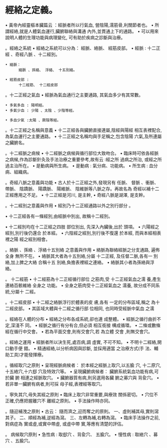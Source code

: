 # 經絡之定義。
• 黃帝內經靈樞本臟篇云 ：經脈者所以行氣血, 營陰陽,濡筋骨,利關節者也。 
• 所謂經絡,就是人體氣血運行,臟腑聯絡與溝通 內外,並貫通上下的通路。 
• 可以用來說明人體的生理功能與病理變化, 可有助於疾病之診斷與治療。

。經絡之系統
    • 經絡之系統可以分為：
          經脈、絡脈、 經筋皮部。 
    • 經脈 :
          十二正經 、奇經八脈 、十二經別。 
        
    • 絡脈：
          絡脈 、孫絡、 浮絡、 十五別絡。
    
    • 經筋皮部 :
          十二經筋、 十二經皮部

。十二正經之氣血 
    • 經脈為氣血通行之主要通路, 其氣血多少有其常數。 
  
    • 多氣多血 : 陽明經。 
    • 多氣少血 : 少陽 、太陰 、少陰等經。 
  
    • 多血少氣 :太陽 、厥陰等經。

。十二正經之名稱與意義
• 十二正經各與臟腑直接連屬,陰經與陽經 相互表裡配合,為氣血運行之主要通路。 
• 十二正經之名稱均與手足稱之,包含陰陽 六氣,及所連屬之臟腑名。

。十二經脈之病候
• 十二經脈之病候與循行部位大致吻合。 
• 臨床時可依各經脈之病候,作為診斷針灸及手法治療之重要參考,故有云 :經之所 過病之所治,
  或經之所過主治所在。 
• 是動病與所生病。 
   • 是動病 : 氣分病、功能病。 
   • 所生病 : 血分病、組織病。

。奇經八脈之意義與功能
• 古人於十二正經之外,發現另有
     任脈、 督脈 、衝脈、 帶脈、 
     陰蹻脈、 陽蹻脈、 陽維脈、 陰維脈等八脈之存。再故名為 奇經以補十二正經應用之不足。
• 十二正經是河川, 是主幹,
• 奇經八脈是湖澤, 是支幹。 

。十二經別之意義與作用
• 經別乃十二正經通路以外之別行部分 。 
   
• 十二正經各有一條經別,由經脈中別出, 故稱十二經別。 
  
• 十二經別均在十二正經之四肢
  部位別出, 先深入內臟後,出於 
  頭項。 
• 六陽經之經別,別行後仍還合
  於本經。 
• 六陰經之經別,別行後不復還
  於本經, 而與本經相表裡之陽
  經之經別相會。

。絡脈 、孫絡 、浮絡十五別絡
   之意義與作用
• 絡脈為聯絡經脈之分支通路,
  遍佈全身 無所不在。 
• 絡脈其大者為十五別絡,分屬
  十二正經, 及任督二脈,各有一
  別絡,加上脾之大絡 合稱十五
  別絡,負擔表裡經之連絡。 
• 絡脈其小者為孫絡與浮絡。

。 十二經筋 
• 十二經筋為十二正經循行部位
  之筋肉,受 十二正經氣血之濡
  養,產生連絡百骸維絡 全身之
  功能。 
• 全身之筋肉受十二正經氣血之
  濡養, 故分成不同系統,分屬十
  二經。

。十二經皮部 
• 十二經之絡脈浮行於體表的皮
  膚,各有 一定的分布區域,稱之
  為十二經皮部。 
• 其區域大體與十二經之循行部
  位相同, 也同時受經脈中氣血
  之濡

。經絡在人體的分布
 • 經絡之分布各成系統,卻也連
   成整體。 
• 經脈之循行曲折不定,深淺不
   同。 
• 經脈之循行有分有合,但必須
   相互銜接 構成循環。 
• 二條或數條經在循行中交會。 • 若為平面交會,則有交會穴,若
  為立體 交會 ,則無交會穴。

。經絡之運用
 • 經脈者所以決生死,處百病,調
   虛實, 不可不知。
 • 不明十二經絡,開口動手便
   錯。
 • 精通經絡,以分析病因與診斷,
   並採用適當 之治療方式(手
   法、輔助工具)才能發揮療。


。循經取穴之原則 
• 呈現經脈病候者：
  於本經之經脈上取穴,以五腧
  穴, 十二原穴,十五絡穴,十六郄
  穴及特效穴等。 
• 呈現臟腑病候者：
  臟腑系統氣血功能有病,可於臟
  腑 相連之經脈取穴。 
• 臟腑器質有病,則另選用各臟
  腑之募穴與 背兪穴。 
• 若非單一臟腑有病者,則可採
  母子經,表裡經等取穴。

。寧失其穴,毋失其經之原則
 • 臨床上取穴非常重要,與療效
   關係密切。 
• 穴位不正確,仍應把握離穴不
   離經之原則。
• 手法操作時亦同。

。隨迎補洩之原則 
• 古云：
  隨而濟之,迎而奪之的原則。 一、虛則補其母,實則瀉其子。 二、順經為補,逆經為瀉。 
三、左轉為補,右轉為瀉。 
• 臨床手法操作之前,對病症為
  實或虛,或實中帶虛, 或虛中帶
  實,等應有清楚的評估。

。 病候取穴原則 
• 急性病 :
  取郄穴 、背兪穴、 五腧穴。 
• 慢性病 :
  取絡穴 、募穴 、五腧穴。








